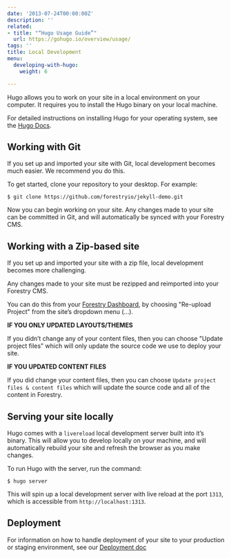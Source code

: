 ```yaml
---
date: '2013-07-24T00:00:00Z'
description: ''
related:
- title: "“Hugo Usage Guide”"
  url: https://gohugo.io/overview/usage/
tags: ''
title: Local Development
menu:
  developing-with-hugo:
    weight: 6

---
```

Hugo allows you to work on your site in a local environment on your computer. It requires you to install the Hugo binary on your local machine.

For detailed instructions on installing Hugo for your operating system, see the [Hugo Docs][1].

## Working with Git
If you set up and imported your site with Git, local development becomes much easier. We recommend you do this.

To get started, clone your repository to your desktop. For example:

	$ git clone https://github.com/forestryio/jekyll-demo.git

Now you can begin working on your site. Any changes made to your site can be committed in Git, and will automatically be synced with your Forestry CMS.

## Working with a Zip-based site
If you set up and imported your site with a  zip file, local development becomes more challenging.

Any changes made to your site must be rezipped and reimported into your Forestry CMS.

You can do this from your [Forestry Dashboard][2], by choosing "Re-upload Project" from the site’s dropdown menu (…).

**IF YOU ONLY UPDATED LAYOUTS/THEMES**

If you didn’t change any of your content files, then you can choose "Update project files" which will only update the source code we use to deploy your site.

**IF YOU UPDATED CONTENT FILES**

If you did change your content files, then you can choose `Update project files & content files` which will update the source code and all of the content in Forestry.

## Serving your site locally
Hugo comes with a `livereload` local development server built into it’s binary. This will allow you to develop locally on your machine, and will automatically rebuild your site and refresh the browser as you make changes.

To run Hugo with the server, run the command:

	$ hugo server

This will spin up a local development server with live reload at the port `1313`, which is accessible from `http://localhost:1313`.

## Deployment
For information on how to handle deployment of your site to your production or staging environment, see our [Deployment doc][3]

[1]:	https://gohugo.io/overview/installing/
[2]:	https://app.forestry.io/dashboard
[3]:	/docs/deployment-and-management/setting-up-deployment
